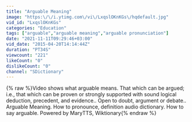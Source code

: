```yaml
---
title: "Arguable Meaning"
image: "https:\/\/i.ytimg.com\/vi\/LxqslOKnKGs\/hqdefault.jpg"
vid_id: "LxqslOKnKGs"
categories: "Education"
tags: ["arguable","arguable meaning","arguable pronunciation"]
date: "2021-11-11T09:29:46+03:00"
vid_date: "2015-04-20T14:14:44Z"
duration: "PT34S"
viewcount: "221"
likeCount: "0"
dislikeCount: "0"
channel: "SDictionary"
---
```

{% raw %}Video shows what arguable means. That which can be argued; i.e., that which can be proven or strongly supported with sound logical deduction, precedent, and evidence.. Open to doubt, argument or debate..  Arguable Meaning. How to pronounce, definition audio dictionary. How to say arguable. Powered by MaryTTS, Wiktionary{% endraw %}
